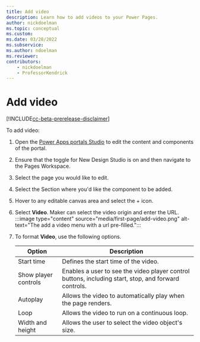 ```yaml
---
title: Add video
description: Learn how to add videos to your Power Pages.
author: nickdoelman
ms.topic: conceptual
ms.custom: 
ms.date: 03/28/2022
ms.subservice:
ms.author: ndoelman 
ms.reviewer: 
contributors:
    - nickdoelman
    - ProfessorKendrick
---
```


# Add video

[!INCLUDE[cc-beta-prerelease-disclaimer](../includes/cc-beta-prerelease-disclaimer.md)]

To add video:

1. Open the [Power Apps portals Studio](/powerapps/maker/portals/portal-designer-anatomy) to edit the content and components of the portal.

1. Ensure that the toggle for New Design Studio is on and then navigate to the Pages Workspace.

1. Select the page you would like to edit.

1. Select the Section where you'd like the component to be added.

1. Hover to any editable canvas area and select the + icon.

1. Select **Video**. Maker can select the video origin and enter the URL.  
    :::image type="content" source="media/first-page/add-video.png" alt-text="The add a video menu with a url pre-filled.":::

1. To format **Video**, use the following options.

    | Option | Description |
    | ----------- | ----------- |
    | Start time | Defines the start time of the video. |
    | Show player controls | Enables a user to see the video player control buttons, including start, stop, and forward controls. |
    | Autoplay | Allows the video to automatically play when the page renders. |
    | Loop | Allows the video to run on a continuous loop. |
    | Width and height | Allows the user to select the video object's size. |
